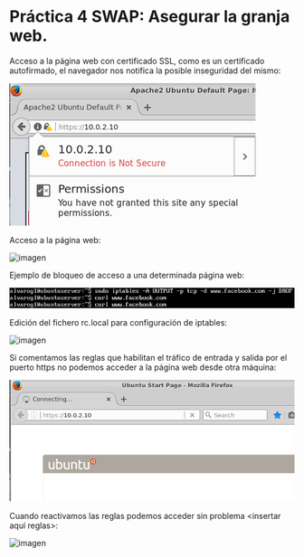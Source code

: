 # Práctica 4 SWAP: Asegurar la granja web.

Acceso a la página web con certificado SSL, como es un certificado autofirmado, el navegador nos notifica la posible inseguridad del mismo:

![imagen](https://github.com/juliancifuentes95/Servidores-Web-de-Altas-Prestaciones-SWAP-/blob/master/Prácticas/Práctica%204/Imágenes/Acceso%20certificado%20SSL.png)

Acceso a la página web:

![imagen](https://github.com/juliancifuentes95/Servidores-Web-de-Altas-Prestaciones-SWAP-/blob/master/Prácticas/Práctica%204/Imágenes/Acceso%20página%20web.png)

Ejemplo de bloqueo de acceso a una determinada página web:

![imagen](https://github.com/juliancifuentes95/Servidores-Web-de-Altas-Prestaciones-SWAP-/blob/master/Prácticas/Práctica%204/Imágenes/Bloqueo%20de%20acceso.png)

Edición del fichero rc.local para configuración de iptables:

![imagen](https://github.com/juliancifuentes95/Servidores-Web-de-Altas-Prestaciones-SWAP-/blob/master/Prácticas/Práctica%204/Imágenes/Edición%20del%20fichero%20rc.local.png)

Si comentamos las reglas que habilitan el tráfico de entrada y salida por el puerto https <insertar dichas reglas> no podemos acceder a la página web desde otra máquina:

![imagen](https://github.com/juliancifuentes95/Servidores-Web-de-Altas-Prestaciones-SWAP-/blob/master/Prácticas/Práctica%204/Imágenes/Reglas.png)

Cuando reactivamos las reglas podemos acceder sin problema <insertar aquí reglas>:

![imagen](https://github.com/juliancifuentes95/Servidores-Web-de-Altas-Prestaciones-SWAP-/blob/master/Prácticas/Práctica%204/Imágenes/Reactivación%20de%20reglas.png)



